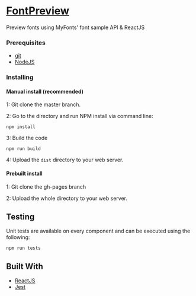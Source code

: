 # [FontPreview](https://markberube.github.io/FontPreview/)

Preview fonts using MyFonts' font sample API & ReactJS

### Prerequisites

* [git](https://git-scm.com/downloads)
* [NodeJS](https://nodejs.org/en/)

### Installing

#### Manual install (recommended)

1: Git clone the master branch.

2: Go to the directory and run NPM install via command line:
```
npm install
```

3: Build the code
```
npm run build
```

4: Upload the `dist` directory to your web server.

#### Prebuilt install

1: Git clone the gh-pages branch

2: Upload the whole directory to your web server.

## Testing

Unit tests are available on every component and can be executed using the following:
```
npm run tests
```

## Built With

* [ReactJS](https://reactjs.org)
* [Jest](http://jestjs.io/)
